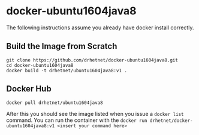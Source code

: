 # docker-ubuntu1604java8
The following instructions assume you already have docker install correctly. 

## Build the Image from Scratch
```
git clone https://github.com/drhetnet/docker-ubuntu1604java8.git
cd docker-ubuntu1604java8
docker build -t drhetnet/ubuntu1604java8:v1 .
```

## Docker Hub
```
docker pull drhetnet/ubuntu1604java8
```

After this you should see the image listed when you issue a `docker list` command. You can run the container with the `docker run drhetnet/docker-ubuntu1604java8:v1 <insert your command here>`
